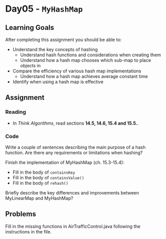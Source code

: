 # Day05 - `MyHashMap`

## Learning Goals

After completing this assignment you should be able to:
* Understand the key concepts of hashing
  * Understand hash functions and considerations when creating them
  * Understand how a hash map chooses which sub-map to place objects in
* Compare the efficiency of various hash map implementations
  * Understand how a hash map achieves average constant time
* Identify when using a hash map is effective

## Assignment

### Reading

- In *Think Algorithms*, read sections **14.5, 14.6, 15.4 and 15.5.**.

### Code

Write a couple of sentences describing the main purpose of a hash function.  Are there any requirements or limitations when hashing?

Finish the implementation of MyHashMap (ch. 15.3-15.4):
* Fill in the body of `containsKey`
* Fill in the body of `containsValue()`
* Fill in the body of `rehash()`

Briefly describe the key differences and improvements between MyLinearMap and MyHashMap?

## Problems

Fill in the missing functions in AirTrafficControl.java following the instructions in the file.
